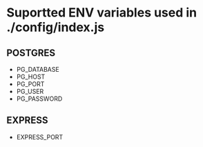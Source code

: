 

# Suportted ENV variables used in ./config/index.js
## POSTGRES
* PG_DATABASE
* PG_HOST
* PG_PORT
* PG_USER
* PG_PASSWORD

## EXPRESS
* EXPRESS_PORT